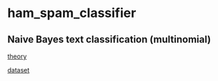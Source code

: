 # ham_spam_classifier
## Naive Bayes text classification (multinomial)
[theory](https://nlp.stanford.edu/IR-book/html/htmledition/naive-bayes-text-classification-1.html)

[dataset](http://www2.aueb.gr/users/ion/data/enron-spam/)
